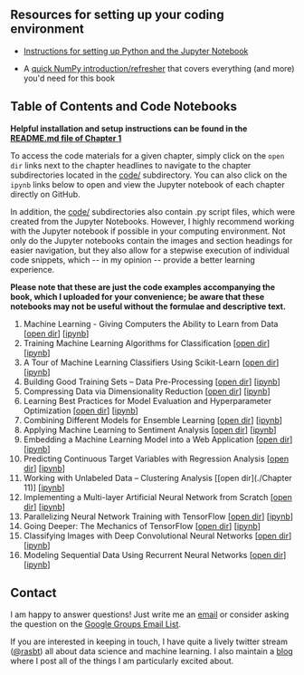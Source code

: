## Resources for setting up your coding environment

- [Instructions for setting up Python and the Jupyter Notebook](./ch01/README.md)  

- A [quick NumPy introduction/refresher](https://sebastianraschka.com/pdf/books/dlb/appendix_f_numpy-intro.pdf) that covers everything (and more) you'd need for this book

## Table of Contents and Code Notebooks

**Helpful installation and setup instructions can be found in the [README.md file of Chapter 1](ch01/README.md)**

To access the code materials for a given chapter, simply click on the `open dir` links next to the chapter headlines to navigate to the chapter subdirectories located in the [code/](code/) subdirectory. You can also click on the `ipynb` links below to open and view the Jupyter notebook of each chapter directly on GitHub.

In addition, the [code/](code/) subdirectories also contain .py script files, which were created from the Jupyter Notebooks. However, I highly recommend working with the Jupyter notebook if possible in your computing environment. Not only do the Jupyter notebooks contain the images and section headings for easier navigation, but they also allow for a stepwise execution of individual code snippets, which -- in my opinion -- provide a better learning experience.

**Please note that these are just the code examples accompanying the book, which I uploaded for your convenience; be aware that these notebooks may not be useful without the formulae and descriptive text.**   


1. Machine Learning - Giving Computers the Ability to Learn from Data [[open dir](./Chapter_01)] [[ipynb](./Chapter_01/ch01.ipynb)] 
2. Training Machine Learning Algorithms for Classification [[open dir](./Chapter_02)] [[ipynb](./Chapter_02/ch02.ipynb)] 
3. A Tour of Machine Learning Classifiers Using Scikit-Learn [[open dir](./Chapter_03)] [[ipynb](./Chapter_03/ch03.ipynb)] 
4. Building Good Training Sets – Data Pre-Processing [[open dir](./Chapter_04)] [[ipynb](./Chapter_04/ch04.ipynb)] 
5. Compressing Data via Dimensionality Reduction [[open dir](./Chapter_05)] [[ipynb](./Chapter_05/ch05.ipynb)] 
6. Learning Best Practices for Model Evaluation and Hyperparameter Optimization [[open dir](./Chapter_06)] [[ipynb](./Chapter_06/ch06.ipynb)]
7. Combining Different Models for Ensemble Learning [[open dir](./Chapter_07)] [[ipynb](./Chapter_07/ch07.ipynb)]
8. Applying Machine Learning to Sentiment Analysis [[open dir](./Chapter_08)] [[ipynb](./Chapter_08/ch08.ipynb)] 
9. Embedding a Machine Learning Model into a Web Application [[open dir](./Chapter_09)] [[ipynb](./Chapter_09/ch09.ipynb)] 
10. Predicting Continuous Target Variables with Regression Analysis [[open dir](./Chapter_10)] [[ipynb](./Chapter_10/ch10.ipynb)] 
11. Working with Unlabeled Data – Clustering Analysis [[open dir](./Chapter 11)] [[ipynb](./Chapter_11/ch11.ipynb)] 
12. Implementing a Multi-layer Artificial Neural Network from Scratch [[open dir](./Chapter_12)] [[ipynb](./Chapter_12/ch12.ipynb)] 
13. Parallelizing Neural Network Training with TensorFlow [[open dir](./Chapter_13)] [[ipynb](./Chapter_13/ch13.ipynb)] 
14. Going Deeper: The Mechanics of TensorFlow [[open dir](./Chapter_14)] [[ipynb](./Chapter_14/ch14.ipynb)] 
15. Classifying Images with Deep Convolutional Neural Networks [[open dir](./Chapter_15)] [[ipynb](./Chapter_15/ch15.ipynb)] 
16. Modeling Sequential Data Using Recurrent Neural Networks [[open dir](./Chapter_16)] [[ipynb](./Chapter_16/ch16.ipynb)] 





## Contact

I am happy to answer questions! Just write me an [email](mailto:mail@sebastianraschka.com)
or consider asking the question on the [Google Groups Email List](https://groups.google.com/forum/#!forum/python-machine-learning-book).

If you are interested in keeping in touch, I have quite a lively twitter stream ([@rasbt](https://twitter.com/rasbt)) all about data science and machine learning. I also maintain a [blog](http://sebastianraschka.com/blog/index.html) where I post all of the things I am particularly excited about.
